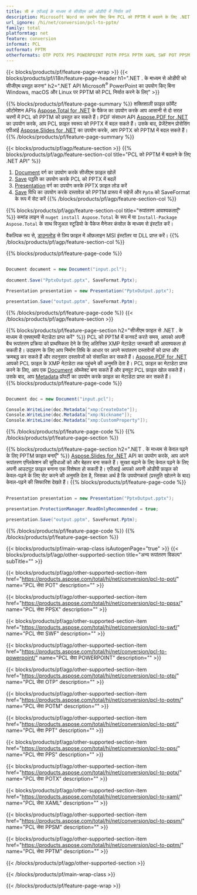 ```yaml
---
title: सी # एपीआई के माध्यम से सीजीएम को ओडीपी में निर्यात करें
description: Microsoft Word का उपयोग किए बिना PCL को PPTM में बदलने के लिए .NET API
url_ignore: /hi/net/conversion/pcl-to-pptm/
family: total
platformtag: net
feature: conversion
informat: PCL
outformat: PPTM
otherformats: OTP POTX PPS POWERPOINT POTM PPSX PPTM XAML SWF POT PPSM PPT
---
```

{{< blocks/products/pf/feature-page-wrap >}}
{{< blocks/products/pf/i18n/feature-page-header h1=".NET . के माध्यम से ओडीपी को सीजीएम प्रस्तुत करना" h2=".NET API Microsoft<sup>&reg;</sup> PowerPoint का उपयोग किए बिना Windows, macOS और Linux पर PPTM को PCL निर्यात करने के लिए" >}}

{{% blocks/products/pf/feature-page-summary %}}
शक्तिशाली फ़ाइल फ़ॉर्मेट ऑटोमेशन APIs [Aspose.Total for .NET](https://products.aspose.com/total/net/) के पैकेज का उपयोग करके आप आसानी से दो सरल चरणों में PCL को PPTM को प्रस्तुत कर सकते हैं। PDF संसाधन API [Aspose.PDF for .NET](https://products.aspose.com/pdf/net/) का उपयोग करके, आप PCL फ़ाइल स्वरूप को PPTX में बदल सकते हैं। उसके बाद, प्रेजेंटेशन प्रोसेसिंग एपीआई [Aspose.Slides for .NET](https://products.aspose.com/slides/net/) का उपयोग करके, आप PPTX को PPTM में बदल सकते हैं।
{{% /blocks/products/pf/feature-page-summary  %}}

{{< blocks/products/pf/agp/feature-section >}}
{{% blocks/products/pf/agp/feature-section-col title="PCL को PPTM में बदलने के लिए .NET API" %}}
1. [Document](https://reference.aspose.com/pdf/net/aspose.pdf/document) वर्ग का उपयोग करके सीजीएम फ़ाइल खोलें
2. [Save](https://reference.aspose.com/pdf/net/aspose.pdf.document/save/methods/5) पद्धति का उपयोग करके PCL को PPTX में बदलें
3. [Presentation](https://reference.aspose.com/slides/net/aspose.slides/presentation) वर्ग का उपयोग करके PPTX फ़ाइल लोड करें
4. [Save](https://reference.aspose.com/slides/net/aspose.slides.presentation/save/methods/5) विधि का उपयोग करके दस्तावेज़ को PPTM प्रारूप में सहेजें और `Pptm` को SaveFormat के रूप में सेट करें
{{% /blocks/products/pf/agp/feature-section-col %}}

{{% blocks/products/pf/agp/feature-section-col title="रूपांतरण आवश्यकताएँ" %}}
कमांड लाइन से ```nuget install Aspose.Total``` के रूप में या ```Install-Package Aspose.Total``` के साथ विजुअल स्टूडियो के पैकेज मैनेजर कंसोल के माध्यम से इंस्टॉल करें।

वैकल्पिक रूप से, [डाउनलोड](https://releases.aspose.com/total/net) से ज़िप फ़ाइल में ऑफ़लाइन MSI इंस्टॉलर या DLL प्राप्त करें।
{{% /blocks/products/pf/agp/feature-section-col %}}

{{% blocks/products/pf/feature-page-code %}}

```cs

Document document = new Document("input.pcl");
 
document.Save("PptxOutput.pptx", SaveFormat.Pptx); 

Presentation presentation = new Presentation("PptxOutput.pptx");

presentation.Save("output.pptm", SaveFormat.Pptm);   
```

{{% /blocks/products/pf/feature-page-code %}}
{{< /blocks/products/pf/agp/feature-section >}}

{{% blocks/products/pf/feature-page-section  h2="सीजीएम फ़ाइल से .NET . के माध्यम से एक्सएमपी मेटाडेटा प्राप्त करें" %}}
PCL को PPTM में कनवर्ट करते समय, आपको अपनी बैच रूपांतरण प्रक्रिया को प्राथमिकता देने के लिए अतिरिक्त XMP मेटाडेटा जानकारी की आवश्यकता हो सकती है। उदाहरण के लिए आप निर्माण तिथि के आधार पर अपने रूपांतरण दस्तावेजों को प्राप्त और क्रमबद्ध कर सकते हैं और तदनुसार दस्तावेजों को संसाधित कर सकते हैं। [Aspose.PDF for .NET](https://products.aspose.com/pdf/net/) आपको PCL फ़ाइल के XMP मेटाडेटा तक पहुंचने की अनुमति देता है। PCL फ़ाइल का मेटाडेटा प्राप्त करने के लिए, आप एक [Document](https://reference.aspose.com/pdf/net/aspose.pdf/document) ऑब्जेक्ट बना सकते हैं और इनपुट PCL फ़ाइल खोल सकते हैं। उसके बाद, आप [Metadata](https://reference.aspose.com/pdf/net/aspose.pdf/document/properties/metadata) प्रॉपर्टी का उपयोग करके फ़ाइल का मेटाडेटा प्राप्त कर सकते हैं।  
{{% blocks/products/pf/feature-page-code %}}

```cs

Document doc = new Document("input.pcl");

Console.WriteLine(doc.Metadata["xmp:CreateDate"]);
Console.WriteLine(doc.Metadata["xmp:Nickname"]);
Console.WriteLine(doc.Metadata["xmp:CustomProperty"]);
```

{{% /blocks/products/pf/feature-page-code  %}}
{{% /blocks/products/pf/feature-page-section %}}

{{% blocks/products/pf/feature-page-section  h2=".NET . के माध्यम से केवल पढ़ने के लिए PPTM फ़ाइल बनाएँ" %}}
[Aspose.Slides for .NET](https://products.aspose.com/slides/net/) API का उपयोग करके, आप अपने रूपांतरण एप्लिकेशन की सुविधाओं को और बेहतर बना सकते हैं। सुरक्षा बढ़ाने के लिए केवल पढ़ने के लिए अपनी आउटपुट फ़ाइल बनाना एक विशेषता हो सकती है। एपीआई आपको अपनी ओडीपी फ़ाइल को केवल-पढ़ने के लिए सेट करने की अनुमति देता है, जिसका अर्थ है कि उपयोगकर्ता (प्रस्तुति खोलने के बाद) केवल-पढ़ने की सिफारिश देखते हैं। 
{{% blocks/products/pf/feature-page-code %}}

```cs

Presentation presentation = new Presentation("PptxOutput.pptx");

presentation.ProtectionManager.ReadOnlyRecommended = true;

presentation.Save("output.pptm", SaveFormat.Pptm);     
```

{{% /blocks/products/pf/feature-page-code  %}}
{{% /blocks/products/pf/feature-page-section %}}

{{< blocks/products/pf/main-wrap-class isAutogenPage="true" >}}
{{< blocks/products/pf/agp/other-supported-section title="अन्य रूपांतरण विकल्प" subTitle="" >}}

{{< blocks/products/pf/agp/other-supported-section-item href="https://products.aspose.com/total/hi/net/conversion/pcl-to-pot/" name="PCL सेवा POT" description="" >}}

{{< blocks/products/pf/agp/other-supported-section-item href="https://products.aspose.com/total/hi/net/conversion/pcl-to-ppsx/" name="PCL सेवा PPSX" description="" >}}

{{< blocks/products/pf/agp/other-supported-section-item href="https://products.aspose.com/total/hi/net/conversion/pcl-to-swf/" name="PCL सेवा SWF" description="" >}}

{{< blocks/products/pf/agp/other-supported-section-item href="https://products.aspose.com/total/hi/net/conversion/pcl-to-powerpoint/" name="PCL सेवा POWERPOINT" description="" >}}

{{< blocks/products/pf/agp/other-supported-section-item href="https://products.aspose.com/total/hi/net/conversion/pcl-to-otp/" name="PCL सेवा OTP" description="" >}}

{{< blocks/products/pf/agp/other-supported-section-item href="https://products.aspose.com/total/hi/net/conversion/pcl-to-potm/" name="PCL सेवा POTM" description="" >}}

{{< blocks/products/pf/agp/other-supported-section-item href="https://products.aspose.com/total/hi/net/conversion/pcl-to-ppt/" name="PCL सेवा PPT" description="" >}}

{{< blocks/products/pf/agp/other-supported-section-item href="https://products.aspose.com/total/hi/net/conversion/pcl-to-pps/" name="PCL सेवा PPS" description="" >}}

{{< blocks/products/pf/agp/other-supported-section-item href="https://products.aspose.com/total/hi/net/conversion/pcl-to-potx/" name="PCL सेवा POTX" description="" >}}

{{< blocks/products/pf/agp/other-supported-section-item href="https://products.aspose.com/total/hi/net/conversion/pcl-to-xaml/" name="PCL सेवा XAML" description="" >}}

{{< blocks/products/pf/agp/other-supported-section-item href="https://products.aspose.com/total/hi/net/conversion/pcl-to-ppsm/" name="PCL सेवा PPSM" description="" >}}

{{< blocks/products/pf/agp/other-supported-section-item href="https://products.aspose.com/total/hi/net/conversion/pcl-to-pptm/" name="PCL सेवा PPTM" description="" >}}



{{< /blocks/products/pf/agp/other-supported-section >}}

{{< /blocks/products/pf/main-wrap-class >}}

{{< /blocks/products/pf/feature-page-wrap >}}